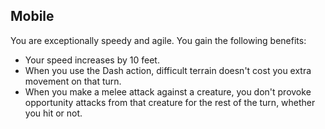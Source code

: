 ## Mobile
You are exceptionally speedy and agile. You gain the following benefits:

* Your speed increases by 10 feet.
* When you use the Dash action, difficult terrain doesn't cost you extra movement on that turn.
* When you make a melee attack against a creature, you don't provoke opportunity attacks from that creature for the rest of the turn, whether you hit or not.


